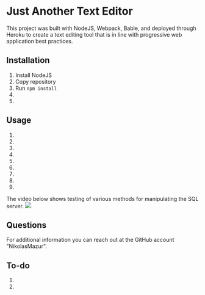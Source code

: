 # Just Another Text Editor
This project was built with NodeJS, Webpack, Bable, and deployed through Heroku to create a text editing tool that is in line with progressive web application best practices.
## Installation
1. Install NodeJS
2. Copy repository
3. Run `npm install`
4. 
5. 

## Usage
1. 
2. 
3. 
4. 
5. 
6. 
7. 
8. 
9. 

The video below shows testing of various methods for manipulating the SQL server.
![](./assets/placeholder.gif)

## Questions
For additional information you can reach out at the GitHub account "NikolasMazur".

## To-do
1. 
2. 